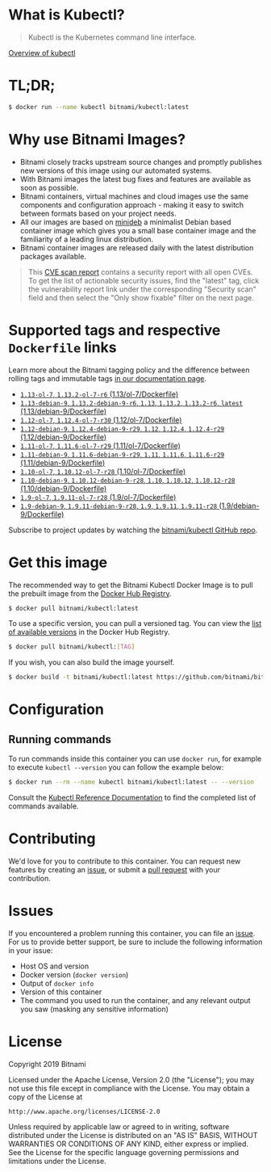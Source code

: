 
# What is Kubectl?

> Kubectl is the Kubernetes command line interface.

[Overview of kubectl](https://kubernetes.io/docs/reference/kubectl/overview/)

# TL;DR;

```bash
$ docker run --name kubectl bitnami/kubectl:latest
```

# Why use Bitnami Images?

* Bitnami closely tracks upstream source changes and promptly publishes new versions of this image using our automated systems.
* With Bitnami images the latest bug fixes and features are available as soon as possible.
* Bitnami containers, virtual machines and cloud images use the same components and configuration approach - making it easy to switch between formats based on your project needs.
* All our images are based on [minideb](https://github.com/bitnami/minideb) a minimalist Debian based container image which gives you a small base container image and the familiarity of a leading linux distribution.
* Bitnami container images are released daily with the latest distribution packages available.


> This [CVE scan report](https://quay.io/repository/bitnami/kubectl?tab=tags) contains a security report with all open CVEs. To get the list of actionable security issues, find the "latest" tag, click the vulnerability report link under the corresponding "Security scan" field and then select the "Only show fixable" filter on the next page.

# Supported tags and respective `Dockerfile` links

Learn more about the Bitnami tagging policy and the difference between rolling tags and immutable tags [in our documentation page](https://docs.bitnami.com/containers/how-to/understand-rolling-tags-containers/).


* [`1.13-ol-7`, `1.13.2-ol-7-r6` (1.13/ol-7/Dockerfile)](https://github.com/bitnami/bitnami-docker-kubectl/blob/1.13.2-ol-7-r6/1.13/ol-7/Dockerfile)
* [`1.13-debian-9`, `1.13.2-debian-9-r6`, `1.13`, `1.13.2`, `1.13.2-r6`, `latest` (1.13/debian-9/Dockerfile)](https://github.com/bitnami/bitnami-docker-kubectl/blob/1.13.2-debian-9-r6/1.13/debian-9/Dockerfile)
* [`1.12-ol-7`, `1.12.4-ol-7-r30` (1.12/ol-7/Dockerfile)](https://github.com/bitnami/bitnami-docker-kubectl/blob/1.12.4-ol-7-r30/1.12/ol-7/Dockerfile)
* [`1.12-debian-9`, `1.12.4-debian-9-r29`, `1.12`, `1.12.4`, `1.12.4-r29` (1.12/debian-9/Dockerfile)](https://github.com/bitnami/bitnami-docker-kubectl/blob/1.12.4-debian-9-r29/1.12/debian-9/Dockerfile)
* [`1.11-ol-7`, `1.11.6-ol-7-r29` (1.11/ol-7/Dockerfile)](https://github.com/bitnami/bitnami-docker-kubectl/blob/1.11.6-ol-7-r29/1.11/ol-7/Dockerfile)
* [`1.11-debian-9`, `1.11.6-debian-9-r29`, `1.11`, `1.11.6`, `1.11.6-r29` (1.11/debian-9/Dockerfile)](https://github.com/bitnami/bitnami-docker-kubectl/blob/1.11.6-debian-9-r29/1.11/debian-9/Dockerfile)
* [`1.10-ol-7`, `1.10.12-ol-7-r28` (1.10/ol-7/Dockerfile)](https://github.com/bitnami/bitnami-docker-kubectl/blob/1.10.12-ol-7-r28/1.10/ol-7/Dockerfile)
* [`1.10-debian-9`, `1.10.12-debian-9-r28`, `1.10`, `1.10.12`, `1.10.12-r28` (1.10/debian-9/Dockerfile)](https://github.com/bitnami/bitnami-docker-kubectl/blob/1.10.12-debian-9-r28/1.10/debian-9/Dockerfile)
* [`1.9-ol-7`, `1.9.11-ol-7-r28` (1.9/ol-7/Dockerfile)](https://github.com/bitnami/bitnami-docker-kubectl/blob/1.9.11-ol-7-r28/1.9/ol-7/Dockerfile)
* [`1.9-debian-9`, `1.9.11-debian-9-r28`, `1.9`, `1.9.11`, `1.9.11-r28` (1.9/debian-9/Dockerfile)](https://github.com/bitnami/bitnami-docker-kubectl/blob/1.9.11-debian-9-r28/1.9/debian-9/Dockerfile)

Subscribe to project updates by watching the [bitnami/kubectl GitHub repo](https://github.com/bitnami/bitnami-docker-kubectl).

# Get this image

The recommended way to get the Bitnami Kubectl Docker Image is to pull the prebuilt image from the [Docker Hub Registry](https://hub.docker.com/r/bitnami/kubectl).

```bash
$ docker pull bitnami/kubectl:latest
```

To use a specific version, you can pull a versioned tag. You can view the [list of available versions](https://hub.docker.com/r/bitnami/kubectl/tags/) in the Docker Hub Registry.

```bash
$ docker pull bitnami/kubectl:[TAG]
```

If you wish, you can also build the image yourself.

```bash
$ docker build -t bitnami/kubectl:latest https://github.com/bitnami/bitnami-docker-kubectl.git
```

# Configuration

## Running commands

To run commands inside this container you can use `docker run`, for example to execute `kubectl --version` you can follow the example below:

```bash
$ docker run --rm --name kubectl bitnami/kubectl:latest -- --version
```

Consult the [Kubectl Reference Documentation](https://kubernetes.io/docs/reference/generated/kubectl/kubectl-commands) to find the completed list of commands available.

# Contributing

We'd love for you to contribute to this container. You can request new features by creating an [issue](https://github.com/bitnami/bitnami-docker-kubectl/issues), or submit a [pull request](https://github.com/bitnami/bitnami-docker-kubectl/pulls) with your contribution.

# Issues

If you encountered a problem running this container, you can file an [issue](https://github.com/bitnami/bitnami-docker-kubectl/issues). For us to provide better support, be sure to include the following information in your issue:

- Host OS and version
- Docker version (`docker version`)
- Output of `docker info`
- Version of this container
- The command you used to run the container, and any relevant output you saw (masking any sensitive information)

# License

Copyright 2019 Bitnami

Licensed under the Apache License, Version 2.0 (the "License");
you may not use this file except in compliance with the License.
You may obtain a copy of the License at

    http://www.apache.org/licenses/LICENSE-2.0

Unless required by applicable law or agreed to in writing, software
distributed under the License is distributed on an "AS IS" BASIS,
WITHOUT WARRANTIES OR CONDITIONS OF ANY KIND, either express or implied.
See the License for the specific language governing permissions and
limitations under the License.
